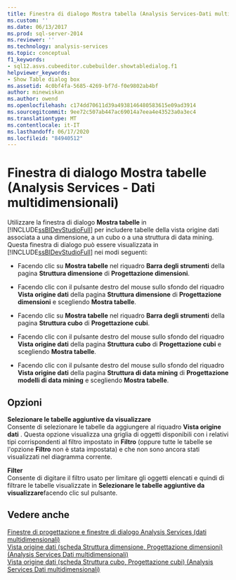 ```yaml
---
title: Finestra di dialogo Mostra tabella (Analysis Services-Dati multidimensionali) | Microsoft Docs
ms.custom: ''
ms.date: 06/13/2017
ms.prod: sql-server-2014
ms.reviewer: ''
ms.technology: analysis-services
ms.topic: conceptual
f1_keywords:
- sql12.asvs.cubeeditor.cubebuilder.showtabledialog.f1
helpviewer_keywords:
- Show Table dialog box
ms.assetid: 4c0bf4fa-5685-4269-bf7d-f0e9802ab4bf
author: minewiskan
ms.author: owend
ms.openlocfilehash: c174dd70611d39a4938146480583615e09ad3914
ms.sourcegitcommit: 9ee72c507ab447ac69014a7eea4e43523a0a3ec4
ms.translationtype: MT
ms.contentlocale: it-IT
ms.lasthandoff: 06/17/2020
ms.locfileid: "84940512"
---
```

# <a name="show-table-dialog-box-analysis-services---multidimensional-data"></a>Finestra di dialogo Mostra tabelle (Analysis Services - Dati multidimensionali)
  Utilizzare la finestra di dialogo **Mostra tabelle** in [!INCLUDE[ssBIDevStudioFull](../includes/ssbidevstudiofull-md.md)] per includere tabelle della vista origine dati associata a una dimensione, a un cubo o a una struttura di data mining. Questa finestra di dialogo può essere visualizzata in [!INCLUDE[ssBIDevStudioFull](../includes/ssbidevstudiofull-md.md)] nei modi seguenti:  
  
-   Facendo clic su **Mostra tabelle** nel riquadro **Barra degli strumenti** della pagina **Struttura dimensione** di **Progettazione dimensioni**.  
  
-   Facendo clic con il pulsante destro del mouse sullo sfondo del riquadro **Vista origine dati** della pagina **Struttura dimensione** di **Progettazione dimensioni** e scegliendo **Mostra tabelle**.  
  
-   Facendo clic su **Mostra tabelle** nel riquadro **Barra degli strumenti** della pagina **Struttura cubo** di **Progettazione cubi**.  
  
-   Facendo clic con il pulsante destro del mouse sullo sfondo del riquadro **Vista origine dati** della pagina **Struttura cubo** di **Progettazione cubi** e scegliendo **Mostra tabelle**.  
  
-   Facendo clic con il pulsante destro del mouse sullo sfondo del riquadro **Vista origine dati** della pagina **Struttura di data mining** di **Progettazione modelli di data mining** e scegliendo **Mostra tabelle**.  
  
## <a name="options"></a>Opzioni  
 **Selezionare le tabelle aggiuntive da visualizzare**  
 Consente di selezionare le tabelle da aggiungere al riquadro **Vista origine dati** . Questa opzione visualizza una griglia di oggetti disponibili con i relativi tipi corrispondenti al filtro impostato in **Filtro** (oppure tutte le tabelle se l'opzione **Filtro** non è stata impostata) e che non sono ancora stati visualizzati nel diagramma corrente.  
  
 **Filter**  
 Consente di digitare il filtro usato per limitare gli oggetti elencati e quindi di filtrare le tabelle visualizzate in **Selezionare le tabelle aggiuntive da visualizzare**facendo clic sul pulsante.  
  
## <a name="see-also"></a>Vedere anche  
 [Finestre di progettazione e finestre di dialogo Analysis Services &#40;dati multidimensionali&#41;](analysis-services-designers-and-dialog-boxes-multidimensional-data.md)   
 [Vista origine dati &#40;scheda Struttura dimensione, Progettazione dimensioni&#41; &#40;Analysis Services Dati multidimensionali&#41;](datasource-view-dimension-designer-analysis-services-multidimensional-data.md)   
 [Vista origine dati &#40;scheda Struttura cubo, Progettazione cubi&#41; &#40;Analysis Services Dati multidimensionali&#41;](data-source-view-cube-designer-analysis-services-multidimensional-data.md)  
  
  
